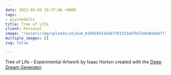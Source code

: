 ```yaml
---
date: 2022-03-03 19:37:46 +0000
tags:
- psychedelic
title: Tree of LIfe
client: Personal
image: "/assets/img/uploads/ykjkum_0109595416e87703333ebfb57e0a8de8aff106e8.jpeg"
multiple_images: []
svg: false

---
```

Tree of Life - Experimental Artwork by Isaac Horton created with the [Deep Dream Generator](https://deepdreamgenerator.com/).
